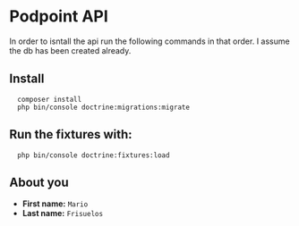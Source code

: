 # Podpoint API

In order to isntall the api run the following commands in that order.
I assume the db has been created already. 

## Install

```
  composer install
  php bin/console doctrine:migrations:migrate
```

## Run the fixtures with: 

```
  php bin/console doctrine:fixtures:load
```

## About you

* **First name:** `Mario`
* **Last name:** `Frisuelos`